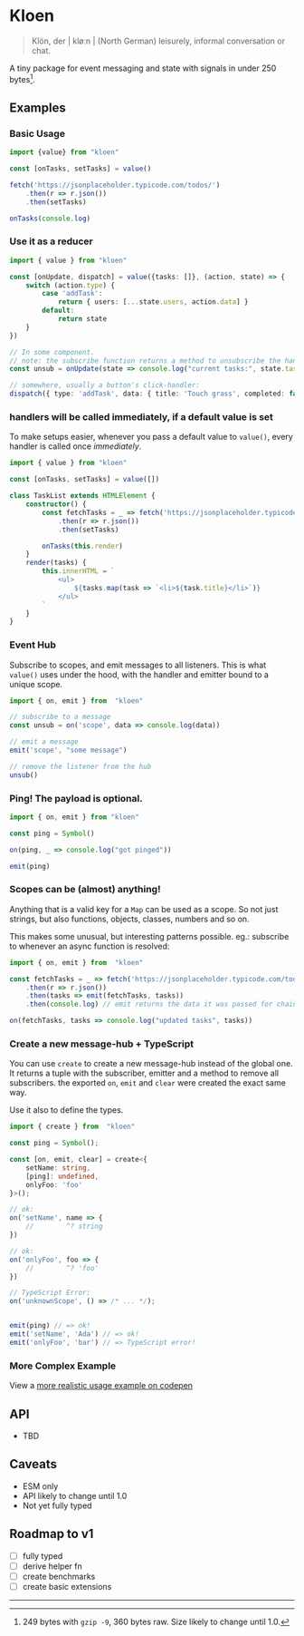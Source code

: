 # Kloen

> Klön, der | kløːn |
>   (North German) leisurely, informal conversation or chat.

A tiny package for event messaging and state with signals in under 250 bytes[^1].

## Examples

### Basic Usage

```ts
import {value} from "kloen"

const [onTasks, setTasks] = value()

fetch('https://jsonplaceholder.typicode.com/todos/')
    .then(r => r.json())
    .then(setTasks)

onTasks(console.log)
```

### Use it as a reducer

```ts
import { value } from "kloen"

const [onUpdate, dispatch] = value({tasks: []}, (action, state) => {
    switch (action.type) {
        case 'addTask': 
            return { users: [...state.users, action.data] }
        default: 
            return state
    }
})

// In some component.
// note: the subscribe function returns a method to unsubscribe the handler.
const unsub = onUpdate(state => console.log("current tasks:", state.tasks))

// somewhere, usually a button's click-handler:
dispatch({ type: 'addTask', data: { title: 'Touch grass', completed: false }})
```

### handlers will be called immediately, if a default value is set

To make setups easier, whenever you pass a default value to `value()`, every
handler is called once *immediately*.

```ts
import { value } from "kloen"

const [onTasks, setTasks] = value([])

class TaskList extends HTMLElement {
    constructor() {
        const fetchTasks = _ => fetch('https://jsonplaceholder.typicode.com/todos/')
            .then(r => r.json())
            .then(setTasks)

        onTasks(this.render)
    }
    render(tasks) {
        this.innerHTML = `
            <ul>
                ${tasks.map(task => `<li>${task.title}</li>`)}
            </ul>
        `
    }
}
```

### Event Hub

Subscribe to scopes, and emit messages to all listeners. This is what `value()` 
uses under the hood, with the handler and emitter bound to a unique scope.

```ts
import { on, emit } from  "kloen"

// subscribe to a message
const unsub = on('scope', data => console.log(data))

// emit a message
emit('scope', "some message") 

// remove the listener from the hub
unsub() 
```

### Ping! The payload is optional.

```ts
import { on, emit } from "kloen"

const ping = Symbol()

on(ping, _ => console.log("got pinged"))

emit(ping)
```

### Scopes can be (almost) anything!

Anything that is a valid key for a `Map` can be used as a scope. So not just 
strings, but also functions, objects, classes, numbers and so on.

This makes some unusual, but interesting patterns possible. eg.: subscribe to
whenever an async function is resolved:

```ts
import { on, emit } from  "kloen"

const fetchTasks = _ => fetch('https://jsonplaceholder.typicode.com/todos/')
    .then(r => r.json())
    .then(tasks => emit(fetchTasks, tasks))
    .then(console.log) // emit returns the data it was passed for chaining

on(fetchTasks, tasks => console.log("updated tasks", tasks))
```

### Create a new message-hub + TypeScript

You can use `create` to create a new message-hub instead of the global one. It 
returns a tuple with the subscriber, emitter and a method to remove all subscribers.
the exported `on`, `emit` and `clear` were created the exact same way.

Use it also to define the types.

```ts
import { create } from  "kloen"

const ping = Symbol();

const [on, emit, clear] = create<{
    setName: string,
    [ping]: undefined,
    onlyFoo: 'foo'
}>(); 

// ok:
on('setName', name => {
    //        ^? string
})

// ok:
on('onlyFoo', foo => {
    //        ^? 'foo'
})

// TypeScript Error:
on('unknownScope', () => /* ... */);


emit(ping) // => ok!
emit('setName', 'Ada') // => ok!
emit('onlyFoo', 'bar') // => TypeScript error!

```

### More Complex Example

View a [more realistic usage example on codepen](https://codepen.io/nocksock/pen/oNrNYLK)

## API

- TBD

## Caveats

- ESM only
- API likely to change until 1.0
- Not yet fully typed 

## Roadmap to v1

- [ ] fully typed
- [ ] derive helper fn
- [ ] create benchmarks
- [ ] create basic extensions

---

[^1]: 249 bytes with `gzip -9`, 360 bytes raw. Size likely to change until 1.0. 

